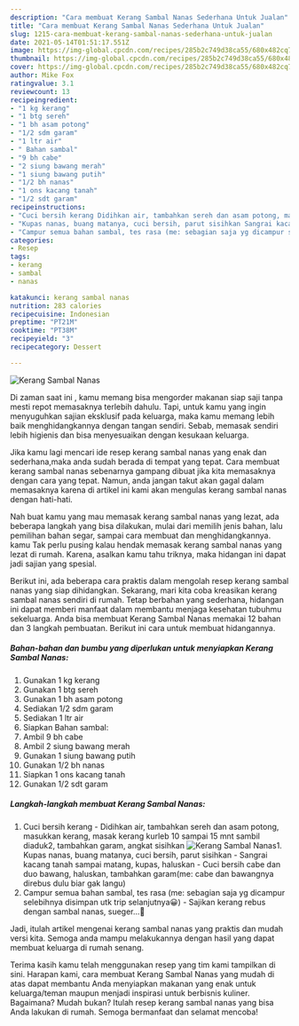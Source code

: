 ```yaml
---
description: "Cara membuat Kerang Sambal Nanas Sederhana Untuk Jualan"
title: "Cara membuat Kerang Sambal Nanas Sederhana Untuk Jualan"
slug: 1215-cara-membuat-kerang-sambal-nanas-sederhana-untuk-jualan
date: 2021-05-14T01:51:17.551Z
image: https://img-global.cpcdn.com/recipes/285b2c749d38ca55/680x482cq70/kerang-sambal-nanas-foto-resep-utama.jpg
thumbnail: https://img-global.cpcdn.com/recipes/285b2c749d38ca55/680x482cq70/kerang-sambal-nanas-foto-resep-utama.jpg
cover: https://img-global.cpcdn.com/recipes/285b2c749d38ca55/680x482cq70/kerang-sambal-nanas-foto-resep-utama.jpg
author: Mike Fox
ratingvalue: 3.1
reviewcount: 13
recipeingredient:
- "1 kg kerang"
- "1 btg sereh"
- "1 bh asam potong"
- "1/2 sdm garam"
- "1 ltr air"
- " Bahan sambal"
- "9 bh cabe"
- "2 siung bawang merah"
- "1 siung bawang putih"
- "1/2 bh nanas"
- "1 ons kacang tanah"
- "1/2 sdt garam"
recipeinstructions:
- "Cuci bersih kerang Didihkan air, tambahkan sereh dan asam potong, masukkan kerang, masak kerang kurleb 10 sampai 15 mnt sambil diaduk2, tambahkan garam, angkat sisihkan"
- "Kupas nanas, buang matanya, cuci bersih, parut sisihkan Sangrai kacang tanah sampai matang, kupas, haluskan Cuci bersih cabe dan duo bawang, haluskan, tambahkan garam(me: cabe dan bawangnya direbus dulu biar gak langu)"
- "Campur semua bahan sambal, tes rasa (me: sebagian saja yg dicampur selebihnya disimpan utk trip selanjutnya😀) Sajikan kerang rebus dengan sambal nanas, sueger...🙏"
categories:
- Resep
tags:
- kerang
- sambal
- nanas

katakunci: kerang sambal nanas 
nutrition: 283 calories
recipecuisine: Indonesian
preptime: "PT21M"
cooktime: "PT38M"
recipeyield: "3"
recipecategory: Dessert

---
```



![Kerang Sambal Nanas](https://img-global.cpcdn.com/recipes/285b2c749d38ca55/680x482cq70/kerang-sambal-nanas-foto-resep-utama.jpg)

Di zaman  saat ini , kamu memang bisa mengorder makanan siap saji tanpa mesti repot memasaknya terlebih dahulu. Tapi, untuk kamu yang ingin menyuguhkan sajian eksklusif pada keluarga, maka kamu memang lebih baik menghidangkannya dengan tangan sendiri. Sebab, memasak sendiri lebih higienis dan bisa menyesuaikan dengan kesukaan keluarga.

Jika kamu lagi mencari ide resep kerang sambal nanas yang enak dan sederhana,maka anda sudah berada di tempat yang tepat. Cara membuat kerang sambal nanas  sebenarnya gampang dibuat jika kita memasaknya dengan cara yang tepat. Namun, anda jangan takut akan gagal dalam memasaknya 
karena di artikel ini kami akan mengulas kerang sambal nanas dengan hati-hati.  



Nah buat kamu yang mau memasak kerang sambal nanas yang lezat, ada beberapa langkah yang bisa dilakukan, mulai dari memilih jenis bahan, lalu pemilihan bahan segar, sampai cara membuat dan menghidangkannya. kamu Tak perlu pusing kalau hendak memasak kerang sambal nanas yang lezat di rumah. Karena, asalkan kamu  tahu triknya, maka hidangan ini dapat jadi sajian yang spesial.

Berikut ini, ada beberapa cara praktis  dalam mengolah resep kerang sambal nanas yang siap dihidangkan. Sekarang, mari kita coba kreasikan kerang sambal nanas sendiri di rumah. Tetap berbahan yang sederhana, hidangan ini dapat memberi manfaat dalam membantu menjaga kesehatan tubuhmu sekeluarga. Anda bisa membuat Kerang Sambal Nanas memakai 12 bahan dan 3 langkah pembuatan. Berikut ini cara untuk membuat hidangannya.

<!--inarticleads1-->

##### Bahan-bahan dan bumbu yang diperlukan untuk menyiapkan Kerang Sambal Nanas:

1. Gunakan 1 kg kerang
1. Gunakan 1 btg sereh
1. Gunakan 1 bh asam potong
1. Sediakan 1/2 sdm garam
1. Sediakan 1 ltr air
1. Siapkan  Bahan sambal:
1. Ambil 9 bh cabe
1. Ambil 2 siung bawang merah
1. Gunakan 1 siung bawang putih
1. Gunakan 1/2 bh nanas
1. Siapkan 1 ons kacang tanah
1. Gunakan 1/2 sdt garam




<!--inarticleads2-->

##### Langkah-langkah membuat Kerang Sambal Nanas:

1. Cuci bersih kerang - Didihkan air, tambahkan sereh dan asam potong, masukkan kerang, masak kerang kurleb 10 sampai 15 mnt sambil diaduk2, tambahkan garam, angkat sisihkan
<img src="https://img-global.cpcdn.com/steps/efa6356f6ddd19cc/160x128cq70/kerang-sambal-nanas-langkah-memasak-1-foto.jpg" alt="Kerang Sambal Nanas">1. Kupas nanas, buang matanya, cuci bersih, parut sisihkan - Sangrai kacang tanah sampai matang, kupas, haluskan - Cuci bersih cabe dan duo bawang, haluskan, tambahkan garam(me: cabe dan bawangnya direbus dulu biar gak langu)
1. Campur semua bahan sambal, tes rasa (me: sebagian saja yg dicampur selebihnya disimpan utk trip selanjutnya😀) - Sajikan kerang rebus dengan sambal nanas, sueger...🙏




Jadi, itulah artikel mengenai  kerang sambal nanas  yang praktis dan mudah versi kita. Semoga anda mampu melakukannya dengan hasil yang dapat membuat keluarga di rumah senang. 

Terima kasih kamu telah menggunakan resep yang tim kami tampilkan di sini. Harapan kami, cara membuat  Kerang Sambal Nanas yang mudah di atas dapat membantu Anda menyiapkan makanan yang enak untuk keluarga/teman maupun menjadi inspirasi untuk berbisnis kuliner. Bagaimana? Mudah bukan? Itulah resep kerang sambal nanas yang bisa Anda lakukan di rumah. Semoga bermanfaat dan selamat mencoba!

